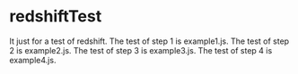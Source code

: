 # redshiftTest
It just for a test of redshift.
The test of step 1 is example1.js.
The test of step 2 is example2.js.
The test of step 3 is example3.js.
The test of step 4 is example4.js.
